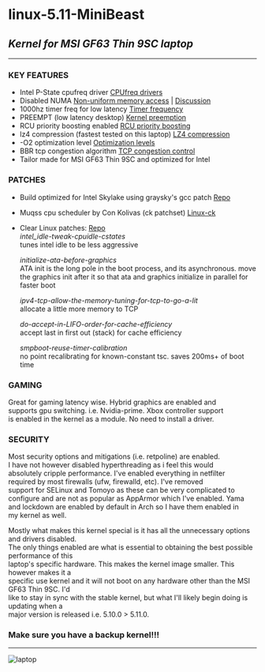 # **linux-5.11-MiniBeast**
## *Kernel for MSI GF63 Thin 9SC laptop*
___

### KEY FEATURES
+ Intel P-State cpufreq driver [CPUfreq drivers](https://wiki.archlinux.org/index.php/CPU_frequency_scaling#CPU_frequency_driver)
+ Disabled NUMA [Non-uniform memory access](https://en.wikipedia.org/wiki/Non-uniform_memory_access) | [Discussion](https://unix.stackexchange.com/questions/92302/enabling-numa-for-intel-core-i7)
+ 1000hz timer freq for low latency [Timer frequency](https://elinux.org/Kernel_Timer_Systems)
+ PREEMPT (low latency desktop) [Kernel preemption](https://en.wikipedia.org/wiki/Kernel_preemption) 
+ RCU priority boosting enabled [RCU priority boosting](https://wiki.linuxfoundation.org/realtime/documentation/technical_details/rcu#rcu_priority_boosting)
+ lz4 compression (fastest tested on this laptop) [LZ4 compression](https://en.wikipedia.org/wiki/LZ4_(compression_algorithm))
+ -O2 optimization level [Optimization levels](https://gcc.gnu.org/onlinedocs/gnat_ugn/Optimization-Levels.html)
+ BBR tcp congestion algorithm [TCP congestion control](https://en.wikipedia.org/wiki/TCP_congestion_control)
+ Tailor made for MSI GF63 Thin 9SC and optimized for Intel

### PATCHES
+ Build optimized for Intel Skylake using graysky's gcc patch [Repo](https://github.com/graysky2/kernel_gcc_patch)
+ Muqss cpu scheduler by Con Kolivas (ck patchset) [Linux-ck](https://wiki.archlinux.org/index.php/linux-ck)
+ Clear Linux patches: [Repo](https://github.com/clearlinux-pkgs/linux)  
    *intel_idle-tweak-cpuidle-cstates*  
    tunes intel idle to be less aggressive  
    
    *initialize-ata-before-graphics*  
    ATA init is the long pole in the boot process, and its asynchronous.
    move the graphics init after it so that ata and graphics initialize
    in parallel for faster boot  
    
    *ipv4-tcp-allow-the-memory-tuning-for-tcp-to-go-a-lit*  
    allocate a little more memory to TCP  
    
    *do-accept-in-LIFO-order-for-cache-efficiency*  
    accept last in first out (stack) for cache efficiency  
    
    *smpboot-reuse-timer-calibration*  
    no point recalibrating for known-constant tsc. saves 200ms+ of boot time  
    
### GAMING  
Great for gaming latency wise. Hybrid graphics are enabled and  
supports gpu switching. i.e. Nvidia-prime. Xbox controller support  
is enabled in the kernel as a module. No need to install a driver.

### SECURITY  
Most security options and mitigations (i.e. retpoline) are enabled.  
I have not however disabled hyperthreading as i feel this would  
absolutely cripple performance. I've enabled everything in netfilter   
required by most firewalls (ufw, firewalld, etc). I've removed  
support for SELinux and Tomoyo as these can be very complicated to  
configure and are not as popular as AppArmor which I've enabled. Yama  
and lockdown are enabled by default in Arch so I have them enabled in  
my kernel as well.  

Mostly what makes this kernel special is it has all the unnecessary options and drivers disabled.  
The only things enabled are what is essential to obtaining the best possible performance of this    
laptop's specific hardware. This makes the kernel image smaller. This however makes it a  
specific use kernel and it will not boot on any hardware other than the MSI GF63 Thin 9SC. I'd  
like to stay in sync with the stable kernel, but what I'll likely begin doing is updating when a  
major version is released i.e. 5.10.0 > 5.11.0.

### Make sure you have a backup kernel!!!

___
![laptop](https://images-na.ssl-images-amazon.com/images/I/61YRjVkb%2BuL._AC_SL1500_.jpg)
